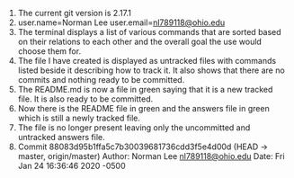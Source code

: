1. The current git version is 2.17.1
2. user.name=Norman Lee
   user.email=nl789118@ohio.edu
3. The terminal displays a list of various commands that are sorted based on their relations to each other and the overall goal the use would choose them for.
4. The file I have created is displayed as untracked files with commands listed beside it describing how to track it. It also shows that there are no commits and nothing ready to be committed.
5. The README.md is now a file in green saying that it is a new tracked file. It is also ready to be committed.
6. Now there is the README file in green and the answers file in green which is still a newly tracked file.
7. The file is no longer present leaving only the uncommitted and untracked answers file. 
8. Commit 88083d95b1ffa5c7b30039681736cdd3f5e4d00d (HEAD -> master, origin/master)
   Author: Norman Lee <nl789118@ohio.edu>
   Date:   Fri Jan 24 16:36:46 2020 -0500

